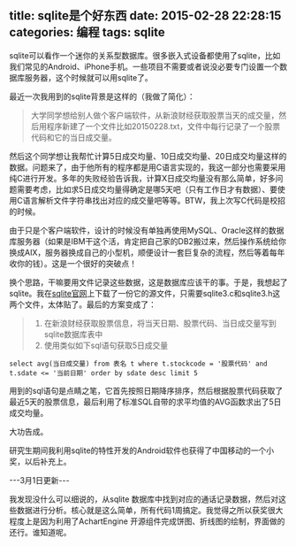 title: sqlite是个好东西
date: 2015-02-28 22:28:15
categories: 编程
tags: sqlite
---
sqlite可以看作一个迷你的关系型数据库。很多嵌入式设备都使用了sqlite，比如我们常见的Android、iPhone手机。一些项目不需要或者说没必要专门设置一个数据库服务器，这个时候就可以用sqlite了。

最近一次我用到的sqlite背景是这样的（我做了简化）：<!--more-->

> 大学同学想给别人做个客户端软件，从新浪财经获取股票当天的成交量，然后用程序新建了一个文件比如20150228.txt，文件中每行记录了一个股票代码和它的当日成交量。

然后这个同学想让我帮忙计算5日成交均量、10日成交均量、20日成交均量这样的数据。问题来了，由于他所有的程序都是用C语言实现的，我这一部分也需要采用纯C进行开发。多年的失败经验告诉我，计算X日成交均量没有那么简单，好多问题需要考虑，比如求5日成交均量得确定是哪5天吧（只有工作日才有数据）、要使用C语言解析文件字符串找出对应的成交量吧等等。BTW，我上次写C代码是校招的时候。

由于只是个客户端软件，设计的时候没有单独再使用MySQL、Oracle这样的数据库服务器（如果是IBM干这个活，肯定把自己家的DB2搬过来，然后操作系统给你换成AIX，服务器换成自己的小型机，顺便设计一套巨复杂的流程，然后等着每年收你的钱）。这是一个很好的突破点！

换个思路，干嘛要用文件记录这些数据，这是数据库应该干的事。于是，我想起了sqlite。我在[sqlite官网](http://www.sqlite.org/)上下载了一份它的源文件，只需要sqlite3.c和sqlite3.h这两个文件，太体贴了。最后的方案变成了：

> 1. 在新浪财经获取股票信息，将当天日期、股票代码、当日成交量写到sqlite数据库表中
> 2. 使用类似如下sql语句获取5日成交量
> 
    select avg(当日成交量) from 表名 t where t.stockcode = '股票代码' and t.sdate <= '当前日期' order by sdate desc limit 5

用到的sql语句是点睛之笔，它首先按照日期降序排序，然后根据股票代码获取了最近5天的股票信息，最后利用了标准SQL自带的求平均值的AVG函数求出了5日成交均量。

大功告成。

研究生期间我利用sqlite的特性开发的Android软件也获得了中国移动的一个小奖，以后补充上。

---3月1日更新---

我发现没什么可以细说的，从sqlite 数据库中找到对应的通话记录数据，然后对这些数据进行分析。核心就是这么简单，所有代码1周搞定。我觉得之所以获奖很大程度上是因为利用了AchartEngine 开源组件完成饼图、折线图的绘制，界面做的还行。谁知道呢。

